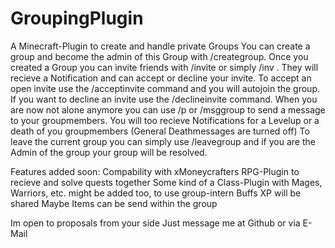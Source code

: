 GroupingPlugin
==============

A Minecraft-Plugin to create and handle private Groups
  You can create a group and become the admin of this Group with /creategroup.
  Once you created a Group you can invite friends with /invite <Player> or simply /inv <Player>. They will recieve a Notification and can accept or decline your invite.
  To accept an open invite use the /acceptinvite command and you will autojoin the group. If you want to decline an invite use the /declineinvite command.
  When you are now not alone anymore you can use /p or /msggroup to send a message to your groupmembers. You will too recieve Notifications for a Levelup or a death of you groupmembers
    (General Deathmessages are turned off)
  To leave the current group you can simply use /leavegroup and if you are the Admin of the group your group will be resolved.
  
Features added soon:
  Compability with xMoneycrafters RPG-Plugin to recieve and solve quests together
  Some kind of a Class-Plugin with Mages, Warriors, etc. might be added too, to use group-intern Buffs
  XP will be shared
  Maybe Items can be send within the group
  
Im open to proposals from your side
  Just message me at Github or via E-Mail
